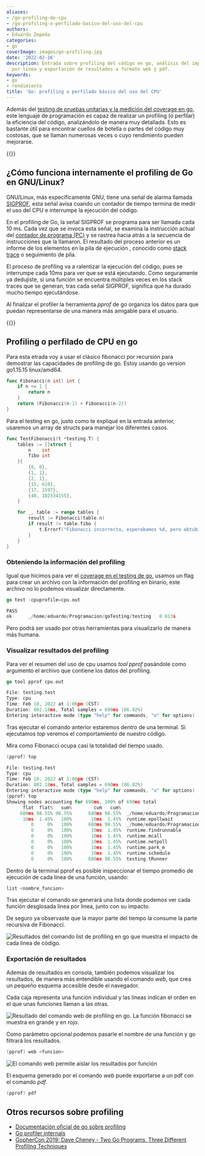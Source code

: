 ```yaml
---
aliases:
- /go-profiling-de-cpu
- /go-profiling-o-perfilado-basico-del-uso-del-cpu
authors:
- Eduardo Zepeda
categories:
- go
coverImage: images/go-profiling.jpg
date: '2022-02-16'
description: Entrada sobre profiling del código en go, análisis del impacto linea
  por linea y exportación de resultados a formato web y pdf.
keywords:
- go
- rendimiento
title: 'Go: profiling o perfilado básico del uso del CPU'
---
```


Además del [testing de pruebas unitarias y la medición del coverage en go](/es/go-testing-basico-y-coverage/), este lenguaje de programación es capaz de realizar un profiling (o perfilar) la eficiencia del código, analizándolo de manera muy detallada. Esto es bastante útil para encontrar cuellos de botella o partes del código muy costosas, que se llaman numerosas veces o cuyo rendimiento pueden mejorarse.

{{<box link="/es/pages/go-programming-language-tutorial/" image="https://res.cloudinary.com/dwrscezd2/image/upload/v1717959563/Go_gopher_favicon_uzxa20.svg" type="info" message="¡Hola! ¿Ya sabes que tengo un tutorial completo del lenguaje de programación Go completamente gratis?, puedes encontrarlo directamente en la barra del menú superior o haciendo clic en este panel">}}

## ¿Cómo funciona internamente el profiling de Go en GNU/Linux?

GNU/Linux, más específicamente GNU, tiene una señal de alarma llamada [SIGPROF](https://www.gnu.org/software/libc/manual/html_node/Alarm-Signals.html), esta señal avisa cuando un contador de tiempo termina de medir el uso del CPU e interrumpe la ejecución del código.

En el profiling de Go, la señal SIGPROF se programa para ser llamada cada 10 ms. Cada vez que se invoca esta señal, se examina la instrucción actual del [contador de programa (PC)](https://es.wikipedia.org/wiki/Contador_de_programa) y se rastrea hacia atrás a la secuencia de instrucciones que la llamaron. El resultado del proceso anterior es un informe de los elementos en la pila de ejecución , conocido como [stack trace](https://es.wikipedia.org/wiki/Stack_trace) o seguimiento de pila.

El proceso de profiling va a ralentizar la ejecución del código, pues se interrumpe cada 10ms para ver que se está ejecutando. Como seguramente ya dedujiste, si una función se encuentra múltiples veces en los stack traces que se generan, tras cada señal SIGPROF, significa que ha durado mucho tiempo ejecutándose.

Al finalizar el profiler la herramienta _pprof_ de go organiza los datos para que puedan representarse de una manera más amigable para el usuario.

{{<ad>}}

## Profiling o perfilado de CPU en go

Para esta etrada voy a usar el clásico fibonacci por recursión para demostrar las capacidades de profiling de go. Estoy usando go version go1.15.15 linux/amd64.

```go
func Fibonacci(n int) int {
	if n <= 1 {
		return n
	}
	return (Fibonacci(n-1) + Fibonacci(n-2))
}
```

Para el testing en go, justo como te expliqué en la entrada anterior, usaremos un array de structs para manejar los diferentes casos.

```go
func TestFibonacci(t *testing.T) {
	tables := []struct {
		n    int
		fibo int
	}{
		{0, 0},
		{1, 1},
		{2, 1},
		{15, 610},
		{17, 1597},
		{40, 102334155},
	}

	for _, table := range tables {
		result := Fibonacci(table.n)
		if result != table.fibo {
			t.Errorf("Fibonacci incorrecta, esperabamos %d, pero obtubimos %d", table.fibo, result)
		}
	}
}
```

### Obteniendo la información del profiling

Igual que hicimos para ver el [coverage en el testing de go](/es/go-testing-basico-y-coverage/), usamos un flag para crear un archivo con la información del profiling en binario, este archivo no lo podemos visualizar directamente.

```go
go test -cpuprofile=cpu.out

PASS
ok      _/home/eduardo/Programacion/goTesting/testing   0.813s
```

Pero podrá ser usado por otras herramientas para visualizarlo de manera más humana.

### Visualizar resultados del profiling

Para ver el resumen del uso de cpu usamos _tool pprof_ pasándole como argumento el archivo que contiene los datos del profiling.

```go
go tool pprof cpu.out

File: testing.test
Type: cpu
Time: Feb 10, 2022 at 1:06pm (CST)
Duration: 802.18ms, Total samples = 690ms (86.02%)
Entering interactive mode (type "help" for commands, "o" for options)
```

Tras ejecutar el comando anterior estaremos dentro de una terminal. Si ejecutamos _top_ veremos el comportamiento de nuestro código.

Mira como Fibonacci ocupa casi la totalidad del tiempo usado.

```go
(pprof) top

File: testing.test
Type: cpu
Time: Feb 10, 2022 at 1:06pm (CST)
Duration: 802.18ms, Total samples = 690ms (86.02%)
Entering interactive mode (type "help" for commands, "o" for options)
(pprof) top
Showing nodes accounting for 690ms, 100% of 690ms total
      flat  flat%   sum%        cum   cum%
     680ms 98.55% 98.55%      680ms 98.55%  _/home/eduardo/Programacion/goTesting/testing.Fibonacci
      10ms  1.45%   100%       10ms  1.45%  runtime.epollwait
         0     0%   100%      680ms 98.55%  _/home/eduardo/Programacion/goTesting/testing.TestFibonacci
         0     0%   100%       10ms  1.45%  runtime.findrunnable
         0     0%   100%       10ms  1.45%  runtime.mcall
         0     0%   100%       10ms  1.45%  runtime.netpoll
         0     0%   100%       10ms  1.45%  runtime.park_m
         0     0%   100%       10ms  1.45%  runtime.schedule
         0     0%   100%      680ms 98.55%  testing.tRunner
```

Dentro de la terminal pprof es posible inspeccionar el tiempo promedio de ejecución de cada línea de una función, usando:

```go
list <nombre_funcion>
```

Tras ejecutar el comando se generará una lista donde podemos ver cada función desglosada linea por linea, junto con su impacto.

De seguro ya observaste que la mayor parte del tiempo la consume la parte recursiva de Fibonacci.

![Resultados del comando list de profiling en go que muestra el impacto de cada linea de código. ](images/GoListProfile.png)

### Exportación de resultados

Además de resultados en consola, también podemos visualizar los resultados, de manera más entendible usando el comando _web_, que crea un pequeño esquema accesible desde el navegador.

Cada caja representa una función individual y las lineas indican el orden en el que unas funciones llaman a las otras.

![Resultado del comando web de profiling en go. La función fibonacci se muestra en grande y en rojo.](images/GoWebProfile.png)

Como parámetro opcional podemos pasarle el nombre de una función y go filtrará los resultados.

```go
(pprof) web <funcion>
```

![El comando web permite aislar los resultados por función](images/GoWebProfileFunction.png)

El esquema generado por el comando _web_ puede exportarse a un pdf con el comando _pdf_.

```go
(pprof) pdf
```

## Otros recursos sobre profiling

- [Documentación oficial de go sobre profiling](https://go.dev/blog/pprof)
- [Go profiler internals](https://www.instana.com/blog/go-profiler-internals/)
- [GopherCon 2019: Dave Cheney - Two Go Programs, Three Different Profiling Techniques](https://www.youtube.com/watch?v=nok0aYiGiYA)